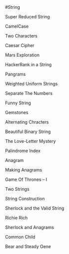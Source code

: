 #String

Super Reduced String

CamelCase

Two Characters

Caesar Cipher

Mars Exploration 

HackerRank in a String

Pangrams

Weighted Uniform Strings

Separate The Numbers

Funny String

Gemstones

Alternating Chracters

Beautiful Binary String

The Love-Letter Mystery

Palindrome Index

Anagram

Making Anagrams

Game Of Thrones – I

Two Strings

String Construction

Sherlock and the Valid String

Richie Rich

Sherlock and Anagrams

Common Child

Bear and Steady Gene

